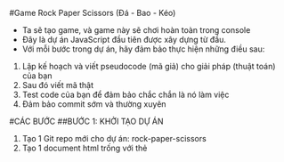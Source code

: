 #Game Rock Paper Scissors (Đá - Bao - Kéo)
- Ta sẽ tạo game, và game này sẽ chơi hoàn toàn trong console
- Đây là dự án JavaScript đầu tiên được xây dựng từ đầu.
- Với mỗi bước trong dự án, hãy đảm bảo thực hiện những điều sau:
1. Lập kế hoạch và viết pseudocode (mã giả) cho giải pháp (thuật toán) của bạn
2. Sau đó viết mã thật
3. Test code của bạn để đảm bảo chắc chắn là nó làm việc 
4. Đảm bảo commit sớm và thường xuyên 


#CÁC BƯỚC
##BƯỚC 1: KHỞI TẠO DỰ ÁN 
1. Tạo 1 Git repo mới cho dự án: rock-paper-scissors
2. Tạo 1 document html trống với thẻ <script>
3. Tạo file .js từ bên ngoài và liên kết với file .html 
4. Bạn không cần viết bất kỳ mã HTML nào, vì game được chơi hoàn toàn trong console.
5. Viết mã console.log("Hello World"); để kiểm tra xem nó có được in ra Console panel khi mở webpage trong trình duyệt không

##BƯỚC 2: VIẾT LOGIC ĐỂ NHẬN VỀ SỰ LỰA CHỌN CỦA MÁY TÍNH
- Game này sẽ chơi với máy tính. Bạn sẽ viết 1 hàm mà trả về ngẫu nhiên "rock", "paper", hoặc "scissors"
- Tạo 1 hàm tên là getComputerChoice
- Viết code mà hàm này trả về ngẫu nhiên một trong 3 chuỗi là "rock", "paper", hoặc "scissors"
-
##BƯỚC 3: VIẾT LOGIC ĐỂ NHẬN VỀ LỰA CHỌN CỦA NGƯỜI CHƠI
- Game này sẽ được chơi bởi 1 con người. Ta sẽ cần viết 1 hàm nhận và trả về lựa chọn của người chơi.
- Tạo 1 hàm tên là getHumanChoice.
- Viết code để hàm này trả về 1 lựa chọn hợp lệ tùy theo cái mà người dùng nhập vào.
- Sử dụng prompt method để nhận về input của người chơi.
- Tại thời điểm này ta không xử lý trường hợp người dùng nhập sai (sẽ học sau). Tức là ta sẽ giả sử người dùng luôn nhập đúng. (Tất nhiên nếu bạn có thể xử lý tình huống người dùng nhập sai thì quá tốt )
- Kiểm tra hàm xem hoạt động đúng không bằng cách sử dụng console.log

##BƯỚC 4: KHAI BÁO BIẾN SCORE CỦA NGƯỜI CHƠI 
- Game sẽ theo dõi điểm (score) của người chơi. Vì vậy bạn cần viết các biến để theo dõi điểm của người chơi.
- Tạo 2 biến tên là humanScore và computerScore phạm vi toàn cục.
- Giá trị khởi tạo của chúng đều là 0.
-
##BƯỚC 5:VIẾT LOGIC (THUẬT TOÁN) ĐỂ CHƠI 1 VÁN (SINGLE ROUND)
- Game này sẽ được chơi theo từng vòng (round).
- hãy tạo 1 hàm tên là playRound
- Xác định 2 tham số là humanChoice và computerChoise làm tham số của hàm.
- Viết code để in ra console.log thông báo xem ai thắng trong mỗi lần chơi.
- Tăng điểm của người chơi lên. 

##BƯỚC 6: VIẾT THUẬT TOÁN (LOGIC) ĐỂ PLAY TOÀN BỘ GAME 

